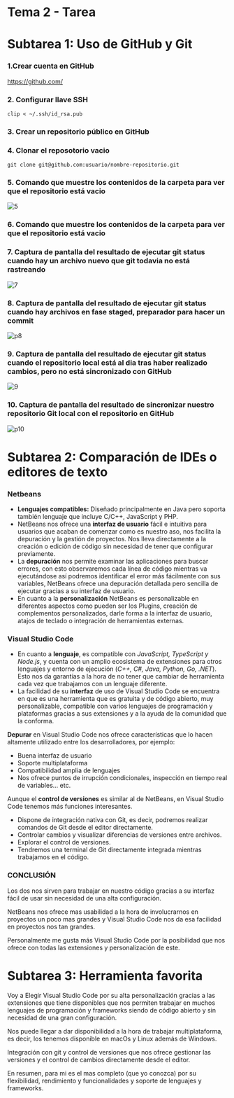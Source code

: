 # Tema 2 - Tarea

# Subtarea 1: Uso de GitHub y Git

### 1.Crear cuenta en GitHub
https://github.com/

### 2. Configurar llave SSH

```
clip < ~/.ssh/id_rsa.pub
```
### 3. Crear un repositorio público en GitHub
### 4. Clonar el reposotorio vacio

```
git clone git@github.com:usuario/nombre-repositorio.git
```

### 5. Comando que muestre los contenidos de la carpeta para ver que el repositorio está vacio

![5](https://github.com/marcoojea/ENDES_T2_tarea/assets/152850187/2ee1798d-10a4-41d7-ac7d-ea49490a1f59)

### 6. Comando que muestre los contenidos de la carpeta para ver que el repositorio está vacio

### 7. Captura de pantalla del resultado de ejecutar git status cuando hay un archivo nuevo que git todavia no está rastreando

![7](https://github.com/marcoojea/ENDES_T2_tarea/assets/152850187/4798b9c8-ff45-462c-8065-5587695e01fb)

### 8. Captura de pantalla del resultado de ejecutar git status cuando hay archivos en fase staged, preparador para hacer un commit

![p8](https://github.com/marcoojea/ENDES_T2_tarea/assets/152850187/3fd43c0e-27ad-4bf2-b465-ba2d36eebc24)

### 9. Captura de pantalla del resultado de ejecutar git status cuando el repositorio local está al dia tras haber realizado cambios, pero no está sincronizado con GitHub

![9](https://github.com/marcoojea/ENDES_T2_tarea/assets/152850187/99d13e89-77a1-4830-8f18-6a789649523b)


### 10. Captura de pantalla del resultado de sincronizar nuestro repositorio Git local con el repositorio en GitHub

![p10](https://github.com/marcoojea/ENDES_T2_tarea/assets/152850187/72fdf1cd-19d7-40ff-9fcf-36c5f8a3520d)


# Subtarea 2: Comparación de IDEs o editores de texto

### Netbeans

- **Lenguajes compatibles:** Diseñado principalmente en Java pero soporta también lenguaje que incluye C/C++, JavaScript y PHP.
- NetBeans nos ofrece una **interfaz de usuario** fácil e intuitiva para usuarios que acaban de comenzar como es nuestro aso, nos facilita la depuración y la gestión de proyectos. Nos lleva directamente a la creación o edición de código sin necesidad de tener que configurar previamente.
- La **depuración** nos permite examinar las aplicaciones para buscar errores, con esto observaremos cada línea de código mientras va ejecutándose así podremos identificar el error más fácilmente con sus variables, NetBeans ofrece una depuración detallada pero sencilla de ejecutar gracias a su interfaz de usuario.
- En cuanto a la **personalización** NetBeans es personalizable en diferentes aspectos como pueden ser los Plugins, creación de complementos personalizados, darle forma a la interfaz de usuario, atajos de teclado o integración de herramientas externas.

### Visual Studio Code

- En cuanto a **lenguaje**, es compatible con *JavaScript, TypeScript y Node.js*, y cuenta con un amplio ecosistema de extensiones para otros lenguajes y entorno de ejecución (*C++, C#, Java, Python, Go, .NET*). Esto nos da garantías a la hora de no tener que cambiar de herramienta cada vez que trabajamos con un lenguaje diferente.
- La facilidad de su **interfaz** de uso de Visual Studio Code se encuentra en que es una herramienta que es gratuita y de código abierto, muy personalizable, compatible con varios lenguajes de programación y plataformas gracias a sus extensiones y a la ayuda de la comunidad que la conforma.
  
**Depurar** en Visual Studio Code nos ofrece características que lo hacen altamente utilizado entre los desarrolladores, por ejemplo:
  
-	Buena interfaz de usuario
-	Soporte multiplataforma
-	Compatibilidad amplia de lenguajes
-	Nos ofrece puntos de irrupción condicionales, inspección en tiempo real de variables... etc.

Aunque el **control de versiones** es similar al de NetBeans, en Visual Studio Code tenemos más funciones interesantes.

-	Dispone de integración nativa con Git, es decir, podremos realizar comandos de Git desde el editor directamente.
-	Controlar cambios y visualizar diferencias de versiones entre archivos.
-	Explorar el control de versiones.
-	Tendremos una terminal de Git directamente integrada mientras trabajamos en el código.

### CONCLUSIÓN

Los dos nos sirven para trabajar en nuestro código gracias a su interfaz fácil de usar sin necesidad de una alta configuración.

NetBeans nos ofrece mas usabilidad a la hora de involucrarnos en proyectos un poco mas grandes y Visual Studio Code nos da esa facilidad en proyectos nos tan grandes.

Personalmente me gusta más Visual Studio Code por la posibilidad que nos ofrece con todas las extensiones y personalización de este.


# Subtarea 3: Herramienta favorita

Voy a Elegir Visual Studio Code por su alta personalización gracias a las extensiones que tiene disponibles que nos permiten trabajar en muchos lenguajes de programación y frameworks siendo de código abierto y sin necesidad de una gran configuración. 

Nos puede llegar a dar disponibilidad a la hora de trabajar multiplataforma, es decir, los tenemos disponible en macOs y Linux además de Windows. 

Integración con git y control de versiones que nos ofrece gestionar las versiones y el control de cambios directamente desde el editor.

En resumen, para mi es el mas completo (que yo conozca) por su flexibilidad, rendimiento y funcionalidades y soporte de lenguajes y frameworks.

